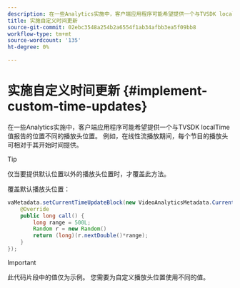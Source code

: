```yaml
---
description: 在一些Analytics实施中，客户端应用程序可能希望提供一个与TVSDK localTime值报告的位置不同的播放头位置。 例如，在线性流播放期间，每个节目的播放头可相对于其开始时间提供。
title: 实施自定义时间更新
source-git-commit: 02ebc3548a254b2a6554f1ab34afbb3ea5f09bb8
workflow-type: tm+mt
source-wordcount: '135'
ht-degree: 0%

---
```


# 实施自定义时间更新 {#implement-custom-time-updates}

在一些Analytics实施中，客户端应用程序可能希望提供一个与TVSDK localTime值报告的位置不同的播放头位置。 例如，在线性流播放期间，每个节目的播放头可相对于其开始时间提供。

>[!TIP]
>
>仅当要提供默认位置以外的播放头位置时，才覆盖此方法。

覆盖默认播放头位置：

```java
vaMetadata.setCurrentTimeUpdateBlock(new VideoAnalyticsMetadata.CurrentTimeUpdateBlock() { 
    @Override 
    public long call() { 
        long range = 500L; 
        Random r = new Random() 
        return (long)(r.nextDouble()*range); 
    } 
});
```

>[!IMPORTANT]
>
>此代码片段中的值仅为示例。 您需要为自定义播放头位置使用不同的值。
